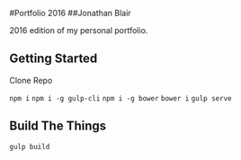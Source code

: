 #Portfolio 2016
##Jonathan Blair

2016 edition of my personal portfolio.

## Getting Started

Clone Repo

`npm i`
`npm i -g gulp-cli`
`npm i -g bower`
`bower i`
`gulp serve`

## Build The Things

`gulp build`

